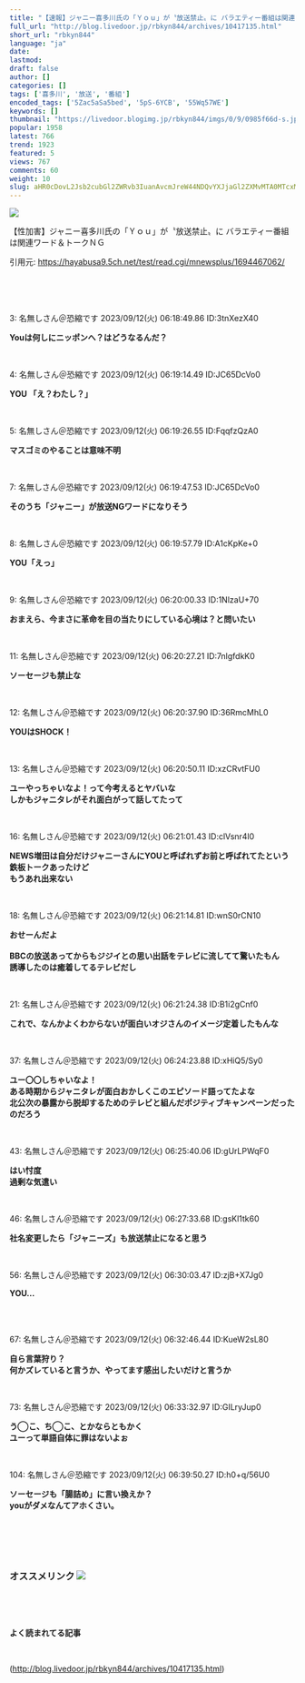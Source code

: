 ```yaml
---
title: "【速報】ジャニー喜多川氏の「Ｙｏｕ」が〝放送禁止〟に バラエティー番組は関連ワード＆トークＮＧ:暇つぶしニュース"
full_url: "http://blog.livedoor.jp/rbkyn844/archives/10417135.html"
short_url: "rbkyn844"
language: "ja"
date: 
lastmod: 
draft: false
author: []
categories: []
tags: ['喜多川', '放送', '番組']
encoded_tags: ['5Zac5aSa5bed', '5pS-6YCB', '55Wq57WE']
keywords: []
thumbnail: "https://livedoor.blogimg.jp/rbkyn844/imgs/0/9/0985f66d-s.jpg"
popular: 1958
latest: 766
trend: 1923
featured: 5
views: 767
comments: 60
weight: 10
slug: aHR0cDovL2Jsb2cubGl2ZWRvb3IuanAvcmJreW44NDQvYXJjaGl2ZXMvMTA0MTcxMzUuaHRtbA==
---
```


![](https://livedoor.blogimg.jp/rbkyn844/imgs/0/9/0985f66d-s.jpg)

<div><p>【性加害】ジャニー喜多川氏の「Ｙｏｕ」が〝放送禁止〟に バラエティー番組は関連ワード＆トークＮＧ</p><p>引用元: <a title='' target='_blank' href='https://hayabusa9.5ch.net/test/read.cgi/mnewsplus/1694467062/'>https://hayabusa9.5ch.net/test/read.cgi/mnewsplus/1694467062/ </a> </p><br><br><br> <p class='res1'>3: 名無しさん＠恐縮です 2023/09/12(火) 06:18:49.86 ID:3tnXezX40 </p> <p class='res2'><b> Youは何しにニッポンへ？はどうなるんだ？ </b></p><br> <p class='res1'>4: 名無しさん＠恐縮です 2023/09/12(火) 06:19:14.49 ID:JC65DcVo0 </p> <p class='res2'><b> YOU 「え？わたし？」 </b></p><br> <p class='res1'>5: 名無しさん＠恐縮です 2023/09/12(火) 06:19:26.55 ID:FqqfzQzA0 </p> <p class='res2'><b> マスゴミのやることは意味不明 </b></p><br> <p class='res1'>7: 名無しさん＠恐縮です 2023/09/12(火) 06:19:47.53 ID:JC65DcVo0 </p> <p class='res2'><b> そのうち「ジャニー」が放送NGワードになりそう </b></p><br> <p class='res1'>8: 名無しさん＠恐縮です 2023/09/12(火) 06:19:57.79 ID:A1cKpKe+0 </p> <p class='res2'><b> YOU「えっ」 </b></p><br> <p class='res1'>9: 名無しさん＠恐縮です 2023/09/12(火) 06:20:00.33 ID:1NlzaU+70 </p> <p class='res2'><b> おまえら、今まさに革命を目の当たりにしている心境は？と問いたい </b></p><br> <p class='no-pc'></p> <p class='res1'>11: 名無しさん＠恐縮です 2023/09/12(火) 06:20:27.21 ID:7nlgfdkK0 </p> <p class='res2'><b> ソーセージも禁止な </b></p><br> <p class='res1'>12: 名無しさん＠恐縮です 2023/09/12(火) 06:20:37.90 ID:36RmcMhL0 </p> <p class='res2'><b> YOUはSHOCK！ </b></p><br> <p class='res1'>13: 名無しさん＠恐縮です 2023/09/12(火) 06:20:50.11 ID:xzCRvtFU0 </p> <p class='res2'><b> ユーやっちゃいなよ！って今考えるとヤバいな <br> しかもジャニタレがそれ面白がって話してたって </b></p><br> <p class='res1'>16: 名無しさん＠恐縮です 2023/09/12(火) 06:21:01.43 ID:clVsnr4l0 </p> <p class='res2'><b> NEWS増田は自分だけジャニーさんにYOUと呼ばれずお前と呼ばれてたという鉄板トークあったけど <br> もうあれ出来ない </b></p><br> <p class='res1'>18: 名無しさん＠恐縮です 2023/09/12(火) 06:21:14.81 ID:wnS0rCN10 </p> <p class='res2'><b> おせーんだよ <br> <br> BBCの放送あってからもジジイとの思い出話をテレビに流してて驚いたもん <br> 誘導したのは癒着してるテレビだし </b></p><br> <p class='res1'>21: 名無しさん＠恐縮です 2023/09/12(火) 06:21:24.38 ID:B1i2gCnf0 </p> <p class='res2'><b> これで、なんかよくわからないが面白いオジさんのイメージ定着したもんな </b></p><br> <p class='res1'>37: 名無しさん＠恐縮です 2023/09/12(火) 06:24:23.88 ID:xHiQ5/Sy0 </p> <p class='res2'><b> ユー〇〇しちゃいなよ！ <br> ある時期からジャニタレが面白おかしくこのエピソード語ってたよな <br> 北公次の暴露から脱却するためのテレビと組んだポジティブキャンペーンだったのだろう </b></p><br> <p class='res1'>43: 名無しさん＠恐縮です 2023/09/12(火) 06:25:40.06 ID:gUrLPWqF0 </p> <p class='res2'><b> はい忖度 <br> 過剰な気遣い </b></p><br> <p class='res1'>46: 名無しさん＠恐縮です 2023/09/12(火) 06:27:33.68 ID:gsKl1tk60 </p> <p class='res2'><b> 社名変更したら「ジャニーズ」も放送禁止になると思う </b></p><br> <p class='res1'>56: 名無しさん＠恐縮です 2023/09/12(火) 06:30:03.47 ID:zjB+X7Jg0 </p> <p class='res2'><b> YOU… </b></p><br> <br> <p class='res1'>67: 名無しさん＠恐縮です 2023/09/12(火) 06:32:46.44 ID:KueW2sL80 </p> <p class='res2'><b> 自ら言葉狩り？ <br> 何かズレていると言うか、やってます感出したいだけと言うか </b></p><br> <p class='res1'>73: 名無しさん＠恐縮です 2023/09/12(火) 06:33:32.97 ID:GILryJup0 </p> <p class='res2'><b> う◯こ、ち◯こ、とかならともかく <br> ユーって単語自体に罪はないよぉ </b></p><br> <p class='res1'>104: 名無しさん＠恐縮です 2023/09/12(火) 06:39:50.27 ID:h0+q/56U0 </p> <p class='res2'><b> ソーセージも「腸詰め」に言い換えか？ <br> youがダメなんてアホくさい。 </b></p><br> <p id='5077e33f033c4e934bb013c7c4eb8bbd'> </p><br> <br> <p class='no-pc'></p> <h3 class='linkh'>オススメリンク <img src='http://blog.livedoor.jp/rbkyn844/ftp/fusagikom-fikergh.png'></h3> <p class='link2'> </p><br> <p class='no-pc'></p> <p class='no-pc'><br><p><b>よく読まれてる記事</b></p><br></p> </div>

(http://blog.livedoor.jp/rbkyn844/archives/10417135.html)
